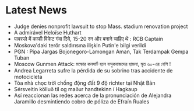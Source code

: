 # Latest News
-  Judge denies nonprofit lawsuit to stop Mass. stadium renovation project
-  A admirável Heloïse Huthart
-  पावरप्ले में काफी विकेट गंवा दिये, 15-20 रन और बनाने चाहिए थे : RCB Captain
-  Moskova'daki terör saldırısına ilişkin Putin'e bilgi verildi
-  PGN : Pipa Jargas Bojonegoro-Lamongan Aman, Tak Terdampak Gempa Tuban
-  Moscow Gunmen Attack: মস্কোর কনসার্ট হলে বন্দুকবাজদের হামলা, মৃত ৬০-এর বেশি !
-  Andrea Legarreta sufre la pérdida de su sobrino tras accidente de motocicleta
-  Tòa nhà chọc trời chống động đất 9 độ richter tại Nhật Bản
-  Sérsveitin kölluð til og maður hand­tekinn í Hag­kaup
-  Así reaccionan las redes acerca de la pronunciación de Alejandra Jaramillo desmintiendo cobro de póliza de Efraín Ruales
